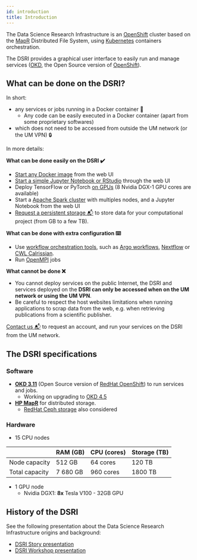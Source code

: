 ```yaml
---
id: introduction
title: Introduction
---
```


The Data Science Research Infrastructure is an [OpenShift](https://www.openshift.com/) cluster based on the [MapR](https://mapr.com/) Distributed File System, using [Kubernetes](https://kubernetes.io/) containers orchestration.

The DSRI provides a graphical user interface to easily run and manage services ([OKD](https://www.okd.io/), the Open Source version of [OpenShift](https://www.openshift.com/)). 

## What can be done on the DSRI?

In short: 

* any services or jobs running in a Docker container 🐳
  * Any code can be easily executed in a Docker container (apart from some proprietary softwares)
* which does not need to be accessed from outside the UM network (or the UM VPN) 🔒

In more details:

**What can be done easily on the DSRI ✔️**

* [Start any Docker image](/dsri-documentation/docs/deploy-from-dockerhub) from the web UI
* [Start a simple Jupyter Notebook or RStudio](https://maastrichtu-ids.github.io/dsri-documentation/docs/deploy-jupyter) through the web UI
* Deploy TensorFlow or PyTorch [on GPUs](https://maastrichtu-ids.github.io/dsri-documentation/docs/deploy-on-gpu) (8 Nvidia DGX-1 GPU cores are available)
* Start a [Apache Spark cluster](/dsri-documentation/docs/deploy-spark) with multiples nodes, and a Jupyter Notebook from the web UI
* [Request a persistent storage 📬](mailto:dsri-support-l@maastrichtuniversity.nl) to store data for your computational project (from GB to a few TB).

**What can be done with extra configuration ⌨️**

* Use [workflow orchestration tools](/dsri-documentation/docs/workflows-introduction), such as [Argo workflows](/dsri-documentation/docs/workflows-argo), [Nextflow](/dsri-documentation/docs/workflows-nextflow) or [CWL Calrissian](/dsri-documentation/docs/cwl-calrissian).
* Run [OpenMPI](https://maastrichtu-ids.github.io/dsri-documentation/docs/deploy-services#openmpi) jobs

**What cannot be done ❌**

* You cannot deploy services on the public Internet, the DSRI and services deployed on the **DSRI can only be accessed when on the UM network or using the UM VPN**.
* Be careful to respect the host websites limitations when running applications to scrap data from the web, e.g. when retrieving publications from a scientific publisher.

[Contact us 📬](mailto:dsri-support-l@maastrichtuniversity.nl) to request an account, and run your services on the DSRI from the UM network.

## The DSRI specifications

### Software

* **[OKD 3.11](https://www.okd.io/)** (Open Source version of [RedHat OpenShift](https://www.openshift.com/)) to run services and jobs.
  * Working on upgrading to [OKD 4.5](https://github.com/openshift/okd/releases)
* **[HP MapR](https://mapr.com/)** for distributed storage.
  * [RedHat Ceph storage](https://www.redhat.com/fr/technologies/storage/ceph) also considered

### Hardware

* 15 CPU nodes

|                | RAM (GB) | CPU (cores) | Storage (TB) |
| -------------- | -------- | ----------- | ------------ |
| Node capacity  | 512 GB   | 64 cores    | 120 TB       |
| Total capacity | 7 680 GB | 960 cores   | 1800 TB      |

* 1 GPU node
  * Nvidia DGX1: **8x** Tesla V100 - 32GB GPU

## History of the DSRI

See the following presentation about the Data Science Research Infrastructure origins and background:

* [DSRI Story presentation](/dsri-documentation/resource/dsri_story_201907.pdf) 
* [DSRI Workshop presentation](/dsri-documentation/resource/dsri_openshift_workshop.pdf)